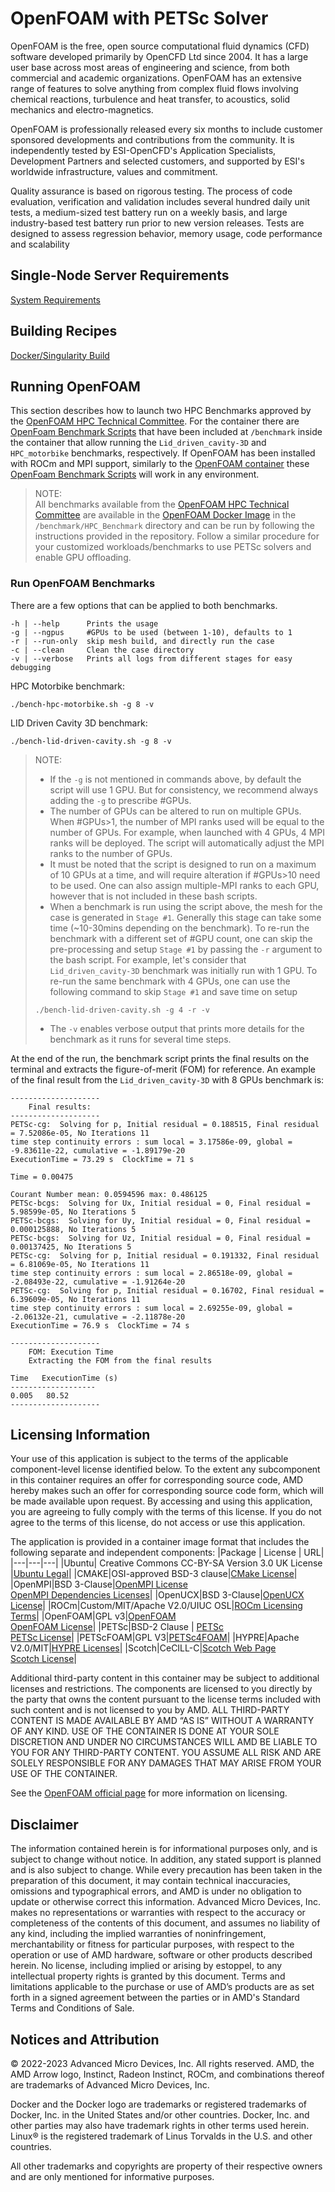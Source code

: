 # OpenFOAM with PETSc Solver

OpenFOAM is the free, open source computational fluid dynamics (CFD) software developed primarily by OpenCFD Ltd since 2004. It has a large user base across most areas of engineering and science, from both commercial and academic organizations. OpenFOAM has an extensive range of features to solve anything from complex fluid flows involving chemical reactions, turbulence and heat transfer, to acoustics, solid mechanics and electro-magnetics.

OpenFOAM is professionally released every six months to include customer sponsored developments and contributions from the community. It is independently tested by ESI-OpenCFD's Application Specialists, Development Partners and selected customers, and supported by ESI's worldwide infrastructure, values and commitment.

Quality assurance is based on rigorous testing. The process of code evaluation, verification and validation includes several hundred daily unit tests, a medium-sized test battery run on a weekly basis, and large industry-based test battery run prior to new version releases. Tests are designed to assess regression behavior, memory usage, code performance and scalability

## Single-Node Server Requirements
[System Requirements](/README.md#single-node-server-requirements) 

## Building Recipes
[Docker/Singularity Build](/openfoam/docker/)

## Running OpenFOAM
This section describes how to launch two HPC Benchmarks approved by the [OpenFOAM HPC Technical Committee](https://wiki.openfoam.com/High_Performance_Computing\_(HPC)\_Technical\_Committee). For the container there are [OpenFoam Benchmark Scripts](/openfoam/docker/scripts/) that have been included at `/benchmark` inside the container that allow running the `Lid_driven_cavity-3D` and `HPC_motorbike` benchmarks, respectively. If OpenFOAM has been installed with ROCm and MPI support, similarly to the [OpenFOAM container](/openfoam/docker/Dockerfile) these [OpenFoam Benchmark Scripts](/openfoam/docker/scripts/) will work in any environment. 
> NOTE:  
> All benchmarks available from the [OpenFOAM HPC Technical Committee](https://develop.openfoam.com/committees/hpc) are available in the [OpenFOAM Docker Image](/openfoam/docker/Dockerfile) in the `/benchmark/HPC_Benchmark` directory and can be run by following the instructions provided in the repository. Follow a similar procedure for your customized workloads/benchmarks to use PETSc solvers and enable GPU offloading.


### Run OpenFOAM Benchmarks
There are a few options that can be applied to both benchmarks. 

```
-h | --help      Prints the usage
-g | --ngpus     #GPUs to be used (between 1-10), defaults to 1
-r | --run-only  skip mesh build, and directly run the case
-c | --clean     Clean the case directory
-v | --verbose   Prints all logs from different stages for easy debugging
```

HPC Motorbike benchmark:
```
./bench-hpc-motorbike.sh -g 8 -v
```
LID Driven Cavity 3D benchmark:
```
./bench-lid-driven-cavity.sh -g 8 -v
```


> NOTE:
> * If the `-g` is not mentioned in commands above, by default the script will use 1 GPU. But for consistency, we recommend always adding the `-g` to prescribe #GPUs.
> * The number of GPUs can be altered to run on multiple GPUs. When #GPUs>1, the number of MPI ranks used will be equal to the number of GPUs. For example, when launched with 4 GPUs, 4 MPI ranks will be deployed. The script will automatically  adjust the MPI ranks to the number of GPUs.
> * It must be noted that the script is designed to run on a maximum of 10 GPUs at a time, and will require alteration if #GPUs>10 need to be used. One can also assign multiple-MPI ranks to each GPU, however that is not included in these bash scripts.
> * When a benchmark is run using the script above, the mesh for the case is generated in `Stage #1`. Generally this stage can take some time (~10-30mins depending on the benchmark). To re-run the benchmark with a different set of #GPU count, one can skip the pre-processing and setup `Stage #1` by passing the `-r` argument to the bash script. For example, let's consider that `Lid_driven_cavity-3D` benchmark was initially run with 1 GPU. To re-run the same benchmark with 4 GPUs, one can use the following command to skip `Stage #1` and save time on setup  
>``` 
> ./bench-lid-driven-cavity.sh -g 4 -r -v
>```
> * The `-v` enables verbose output that prints more details for the benchmark as it runs for several time steps. 

At the end of the run, the benchmark script prints the final results on the terminal and extracts the figure-of-merit (FOM) for reference. An example of the final result from the `Lid_driven_cavity-3D` with 8 GPUs benchmark is:
```
--------------------
    Final results:
--------------------
PETSc-cg:  Solving for p, Initial residual = 0.188515, Final residual = 7.52086e-05, No Iterations 11
time step continuity errors : sum local = 3.17586e-09, global = -9.83611e-22, cumulative = -1.89179e-20
ExecutionTime = 73.29 s  ClockTime = 71 s

Time = 0.00475

Courant Number mean: 0.0594596 max: 0.486125
PETSc-bcgs:  Solving for Ux, Initial residual = 0, Final residual = 5.98599e-05, No Iterations 5
PETSc-bcgs:  Solving for Uy, Initial residual = 0, Final residual = 0.000125888, No Iterations 5
PETSc-bcgs:  Solving for Uz, Initial residual = 0, Final residual = 0.00137425, No Iterations 5
PETSc-cg:  Solving for p, Initial residual = 0.191332, Final residual = 6.81069e-05, No Iterations 11
time step continuity errors : sum local = 2.86518e-09, global = -2.08493e-22, cumulative = -1.91264e-20
PETSc-cg:  Solving for p, Initial residual = 0.16702, Final residual = 6.39609e-05, No Iterations 11
time step continuity errors : sum local = 2.69255e-09, global = -2.06132e-21, cumulative = -2.11878e-20
ExecutionTime = 76.9 s  ClockTime = 74 s

--------------------
    FOM: Execution Time
    Extracting the FOM from the final results

Time   ExecutionTime (s)
-------------------
0.005   80.52
--------------------
```

## Licensing Information

Your use of this application is subject to the terms of the applicable component-level license identified below. To the extent any subcomponent in this container requires an offer for corresponding source code, AMD hereby makes such an offer for corresponding source code form, which will be made available upon request. By accessing and using this application, you are agreeing to fully comply with the terms of this license. If you do not agree to the terms of this license, do not access or use this application.

The application is provided in a container image format that includes the following separate and independent components:
|Package | License | URL|
|---|---|---|
|Ubuntu| Creative Commons CC-BY-SA Version 3.0 UK License |[Ubuntu Legal](https://ubuntu.com/legal)|
|CMAKE|OSI-approved BSD-3 clause|[CMake License](https://cmake.org/licensing/)|
|OpenMPI|BSD 3-Clause|[OpenMPI License](https://www-lb.open-mpi.org/community/license.php)<br /> [OpenMPI Dependencies Licenses](https://docs.open-mpi.org/en/v5.0.x/license/index.html)|
|OpenUCX|BSD 3-Clause|[OpenUCX License](https://openucx.org/license/)|
|ROCm|Custom/MIT/Apache V2.0/UIUC OSL|[ROCm Licensing Terms](https://rocm.docs.amd.com/en/latest/release/licensing.html)|
|OpenFOAM|GPL v3|[OpenFOAM](https://www.openfoam.com)<br />[OpenFOAM License](https://www.openfoam.com/documentation/licencing)|
|PETSc|BSD-2 Clause | [PETSc](https://petsc.org/)<br />[PETSc License](https://petsc.org/release/install/license/)|
|PETScFOAM|GPL V3|[PETSc4FOAM](https://develop.openfoam.com/modules/external-solver)|
|HYPRE|Apache V2.0/MIT|[HYPRE Licenses](https://github.com/hypre-space/hypre#license)|
|Scotch|CeCILL-C|[Scotch Web Page](https://www.labri.fr/perso/pelegrin/scotch/)<br /> [Scotch License](https://gitlab.inria.fr/scotch/scotch/-/blob/master/LICENSE_en.txt)|

Additional third-party content in this container may be subject to additional licenses and restrictions. The components are licensed to you directly by the party that owns the content pursuant to the license terms included with such content and is not licensed to you by AMD. ALL THIRD-PARTY CONTENT IS MADE AVAILABLE BY AMD “AS IS” WITHOUT A WARRANTY OF ANY KIND. USE OF THE CONTAINER IS DONE AT YOUR SOLE DISCRETION AND UNDER NO CIRCUMSTANCES WILL AMD BE LIABLE TO YOU FOR ANY THIRD-PARTY CONTENT. YOU ASSUME ALL RISK AND ARE SOLELY RESPONSIBLE FOR ANY DAMAGES THAT MAY ARISE FROM YOUR USE OF THE CONTAINER.

See the [OpenFOAM official page](https://www.openfoam.com/documentation/licencing) for more information on licensing.

## Disclaimer
The information contained herein is for informational purposes only, and is subject to change without notice. In addition, any stated support is planned and is also subject to change. While every precaution has been taken in the preparation of this document, it may contain technical inaccuracies, omissions and typographical errors, and AMD is under no obligation to update or otherwise correct this information. Advanced Micro Devices, Inc. makes no representations or warranties with respect to the accuracy or completeness of the contents of this document, and assumes no liability of any kind, including the implied warranties of noninfringement, merchantability or fitness for particular purposes, with respect to the operation or use of AMD hardware, software or other products described herein. No license, including implied or arising by estoppel, to any intellectual property rights is granted by this document. Terms and limitations applicable to the purchase or use of AMD’s products are as set forth in a signed agreement between the parties or in AMD's Standard Terms and Conditions of Sale.

## Notices and Attribution
© 2022-2023 Advanced Micro Devices, Inc. All rights reserved. AMD, the AMD Arrow logo, Instinct, Radeon Instinct, ROCm, and combinations thereof are trademarks of Advanced Micro Devices, Inc.

Docker and the Docker logo are trademarks or registered trademarks of Docker, Inc. in the United States and/or other countries. Docker, Inc. and other parties may also have trademark rights in other terms used herein. Linux® is the registered trademark of Linus Torvalds in the U.S. and other countries.

All other trademarks and copyrights are property of their respective owners and are only mentioned for informative purposes.
